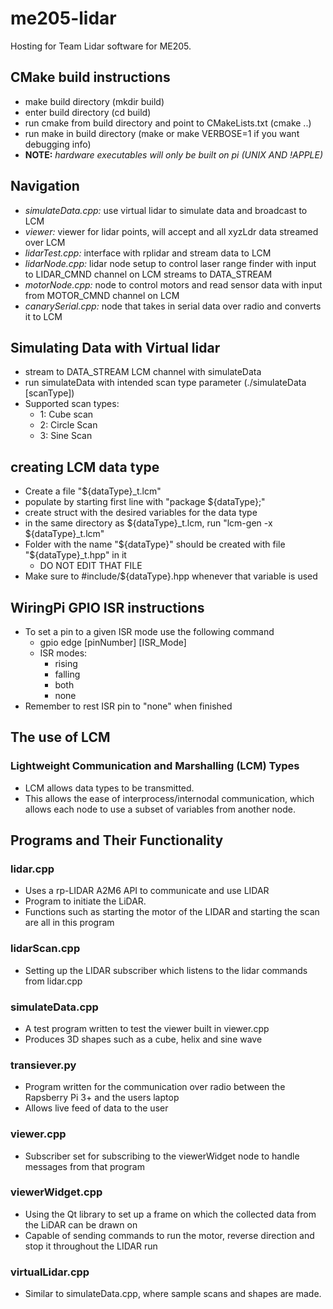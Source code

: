 # me205-lidar
Hosting for Team Lidar software for ME205.

## CMake build instructions
- make build directory (mkdir build)
- enter build directory (cd build)
- run cmake from build directory and point to CMakeLists.txt (cmake ..)
- run make in build directory (make or make VERBOSE=1 if you want debugging info)
- __NOTE:__ _hardware executables will only be built on pi (UNIX AND !APPLE)_

## Navigation
- *simulateData.cpp:* use virtual lidar to simulate data and broadcast to LCM
- *viewer:* viewer for lidar points, will accept and all xyzLdr data streamed over LCM
- *lidarTest.cpp:* interface with rplidar and stream data to LCM
- *lidarNode.cpp:* lidar node setup to control laser range finder with input to LIDAR_CMND channel on LCM streams to DATA_STREAM
- *motorNode.cpp:* node to control motors and read sensor data with input from MOTOR_CMND channel on LCM
- *canarySerial.cpp:* node that takes in serial data over radio and converts it to LCM

## Simulating Data with Virtual lidar
  - stream to DATA_STREAM LCM channel with simulateData
  - run simulateData with intended scan type parameter (./simulateData [scanType])
  - Supported scan types:
    - 1: Cube scan
    - 2: Circle Scan  
    - 3: Sine Scan

## creating LCM data type
  - Create a file "${dataType}_t.lcm"
  - populate by starting first line with "package ${dataType};"
  - create struct with the desired variables for the data type
  - in the same directory as ${dataType}_t.lcm, run "lcm-gen -x ${dataType}_t.lcm"
  - Folder with the name "${dataType}" should be created with file "${dataType}_t.hpp" in it
    - DO NOT EDIT THAT FILE
  - Make sure to #include/${dataType}.hpp whenever that variable is used

## WiringPi GPIO ISR instructions
  - To set a pin to a given ISR mode use the following command
    - gpio edge [pinNumber] [ISR_Mode]
    - ISR modes:
      - rising
      - falling
      - both
      - none
  - Remember to rest ISR pin to "none" when finished


## The use of LCM
### Lightweight Communication and Marshalling (LCM) Types
  - LCM allows data types to be transmitted.
  - This allows the ease of interprocess/internodal communication, which allows each node to use a subset of variables from another node.

## Programs and Their Functionality
### lidar.cpp
  - Uses a rp-LIDAR A2M6 API to communicate and use LIDAR
  - Program to initiate the LiDAR.
  - Functions such as starting the motor of the LIDAR and starting the scan are all in this program


### lidarScan.cpp
  - Setting up the LIDAR subscriber which listens to the lidar commands from lidar.cpp

### simulateData.cpp
  - A test program written to test the viewer built in viewer.cpp
  - Produces 3D shapes such as a cube, helix and sine wave

### transiever.py
  - Program written for the communication over radio between the Rapsberry Pi 3+ and the users laptop
  - Allows live feed of data to the user

### viewer.cpp
  - Subscriber set for subscribing to the viewerWidget node to handle messages from that program

### viewerWidget.cpp
  - Using the Qt library to set up a frame on which the collected data from the LiDAR can be drawn on
  - Capable of sending commands to run the motor, reverse direction and stop it throughout the LIDAR run

### virtualLidar.cpp
  - Similar to simulateData.cpp, where sample scans and shapes are made.

